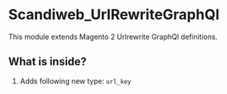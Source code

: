 # Scandiweb_UrlRewriteGraphQl
This module extends Magento 2 Urlrewrite GraphQl definitions.

## What is inside?
1. Adds following new type: `url_key`
